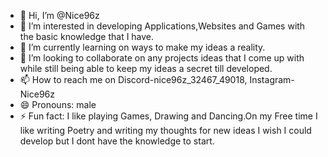 - 👋 Hi, I’m @Nice96z
- 👀 I’m interested in developing Applications,Websites and Games with the basic knowledge that I have.
- 🌱 I’m currently learning on ways to make my ideas a reality.
- 💞️ I’m looking to collaborate on any projects ideas that I come up with while still being able to keep my ideas a secret till developed.
- 📫 How to reach me on Discord-nice96z_32467_49018, Instagram-Nice96z
- 😄 Pronouns: male
- ⚡ Fun fact: I like playing Games, Drawing and Dancing.On my Free time I like writing Poetry and writing my thoughts for new ideas I wish I could develop but I dont have the knowledge to start.

<!---
Nice96z/Nice96z is a ✨ special ✨ repository because its `README.md` (this file) appears on your GitHub profile.
You can click the Preview link to take a look at your changes.
--->
